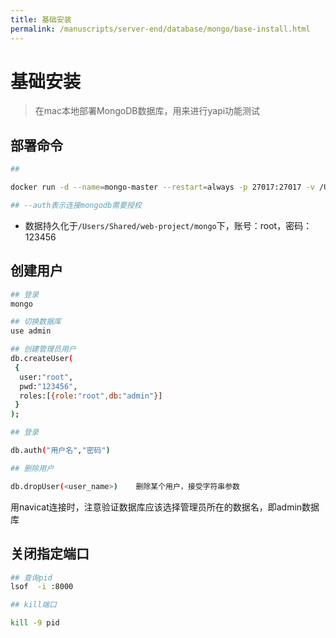 ```yaml
---
title: 基础安装
permalink: /manuscripts/server-end/database/mongo/base-install.html
---
```


# 基础安装

> 在mac本地部署MongoDB数据库，用来进行yapi功能测试

## 部署命令

```bash
## 

docker run -d --name=mongo-master --restart=always -p 27017:27017 -v /Users/Shared/web-project/mongo:/data/db   mongo --auth

## --auth表示连接mongodb需要授权
```

- 数据持久化于`/Users/Shared/web-project/mongo`下，账号：root，密码：123456

## 创建用户

```bash
## 登录
mongo

## 切换数据库
use admin

## 创建管理员用户
db.createUser(
 {
  user:"root",
  pwd:"123456",
  roles:[{role:"root",db:"admin"}]
 }
);

## 登录

db.auth("用户名","密码")

## 删除用户

db.dropUser(<user_name>)    删除某个用户，接受字符串参数


```

用navicat连接时，注意验证数据库应该选择管理员所在的数据名，即admin数据库

## 关闭指定端口

```bash
## 查询pid
lsof  -i :8000

## kill端口

kill -9 pid

```
